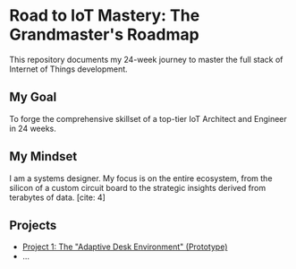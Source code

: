 # Road to IoT Mastery: The Grandmaster's Roadmap

This repository documents my 24-week journey to master the full stack of Internet of Things development.

## My Goal
To forge the comprehensive skillset of a top-tier IoT Architect and Engineer in 24 weeks. 

## My Mindset
I am a systems designer. My focus is on the entire ecosystem, from the silicon of a custom circuit board to the strategic insights derived from terabytes of data. [cite: 4]

## Projects
* [Project 1: The "Adaptive Desk Environment" (Prototype)](./01-Foundation-Project-Desk-Environment)
* ...
